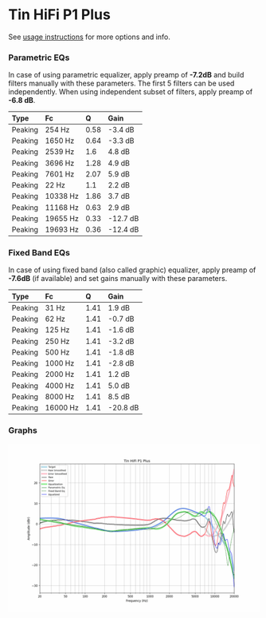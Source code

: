 # Tin HiFi P1 Plus
See [usage instructions](https://github.com/jaakkopasanen/AutoEq#usage) for more options and info.

### Parametric EQs
In case of using parametric equalizer, apply preamp of **-7.2dB** and build filters manually
with these parameters. The first 5 filters can be used independently.
When using independent subset of filters, apply preamp of **-6.8 dB**.

| Type    | Fc       |    Q | Gain     |
|:--------|:---------|:-----|:---------|
| Peaking | 254 Hz   | 0.58 | -3.4 dB  |
| Peaking | 1650 Hz  | 0.64 | -3.3 dB  |
| Peaking | 2539 Hz  | 1.6  | 4.8 dB   |
| Peaking | 3696 Hz  | 1.28 | 4.9 dB   |
| Peaking | 7601 Hz  | 2.07 | 5.9 dB   |
| Peaking | 22 Hz    | 1.1  | 2.2 dB   |
| Peaking | 10338 Hz | 1.86 | 3.7 dB   |
| Peaking | 11168 Hz | 0.63 | 2.9 dB   |
| Peaking | 19655 Hz | 0.33 | -12.7 dB |
| Peaking | 19693 Hz | 0.36 | -12.4 dB |

### Fixed Band EQs
In case of using fixed band (also called graphic) equalizer, apply preamp of **-7.6dB**
(if available) and set gains manually with these parameters.

| Type    | Fc       |    Q | Gain     |
|:--------|:---------|:-----|:---------|
| Peaking | 31 Hz    | 1.41 | 1.9 dB   |
| Peaking | 62 Hz    | 1.41 | -0.7 dB  |
| Peaking | 125 Hz   | 1.41 | -1.6 dB  |
| Peaking | 250 Hz   | 1.41 | -3.2 dB  |
| Peaking | 500 Hz   | 1.41 | -1.8 dB  |
| Peaking | 1000 Hz  | 1.41 | -2.8 dB  |
| Peaking | 2000 Hz  | 1.41 | 1.2 dB   |
| Peaking | 4000 Hz  | 1.41 | 5.0 dB   |
| Peaking | 8000 Hz  | 1.41 | 8.5 dB   |
| Peaking | 16000 Hz | 1.41 | -20.8 dB |

### Graphs
![](./Tin%20HiFi%20P1%20Plus.png)